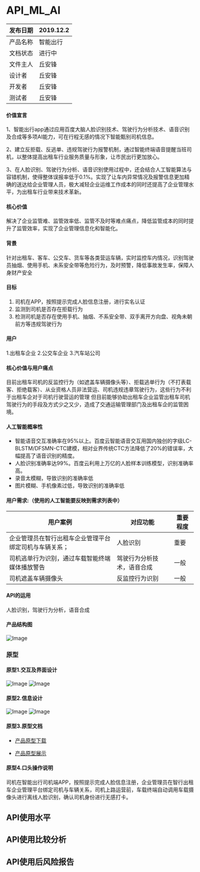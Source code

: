 # API_ML_AI 
| 发布日期 | 2019.12.2    |
| -------- | ------------ |
| 产品名称 | 智能出行 |
| 文档状态 | 进行中       |
| 文件主人 | 丘安锋       |
| 设计者   | 丘安锋       |
| 开发者   | 丘安锋       |
| 测试者   | 丘安锋       |
#### 价值宣言
1、智能出行app通过应用百度大脑人脸识别技术、驾驶行为分析技术、语音识别及合成等多项AI能力，可在行程无感的情况下智能甄别司机信息。 

2、建立反拒载、反逃单、违规驾驶行为报警机制，通过智能终端语音提醒当班司机，以整体提高出租车行业服务质量与形象，让市民出行更加放心。 

3、在人脸识别、驾驶行为分析、语音识别使用过程中，还会结合人工智能算法与容错机制，使得整体误报率低于0.1%。实现了让车内异常情况及报警信息更加精确的送达给企业管理人员，极大减轻企业运维工作成本的同时还提高了企业管理水平，为出租车行业带来技术革新。
#### 核心价值
解决了企业监管难、监管效率低、监管不及时等难点痛点，降低监管成本的同时提升了监管效率，实现了企业管理信息化和智能化。

#### 背景
针对出租车、客车、公交车、货车等各类营运车辆，实时监控车内情况，识别驾驶员抽烟、使用手机、未系安全带等危险行为，及时预警，降低事故发生率，保障人身财产安全 
#### 目标
1. 司机在APP，按照提示完成人脸信息注册，进行实名认证
2. 监测到司机是否存在拒载行为
3. 检测司机是否存在使用手机、抽烟、不系安全带、双手离开方向盘、视角未朝前方等违规驾驶行为

#### 用户
1.出租车企业
2.公交车企业
3.汽车站公司

#### 核心价值与用户痛点
目前出租车司机的反监控行为（如遮盖车辆摄像头等）、拒载逃单行为（不打表载客、拒绝载客）、从业资格人员非法营运、司机违规违章驾驶行为，这些行为不利于出租车企对于司机行驶营运的管理
但目前能够协助出租车企业监管出租车司机驾驶行为的手段及方式少之又少，造成了交通运输管理部门及出租车企的监管困境。 

#### 人工智能概率性
- 智能语音交互准确率在95%以上。百度云智能语音交互用国内独创的字级LC-BLSTM/DFSMN-CTC建模，相对业界传统CTC方法降低了20%的错误率，大幅提高了语音识别的精度。
- 人脸识别准确率达99%。百度云利用上万亿的人脸样本训练模型，识别准确率高。
- 录音太模糊，导致识别的准确率低
- 图片模糊、手机像素过低，导致识别的准确率低

#### 用户需求:（使用的人工智能要反映到需求列表中）

| 用户案例                                   | 对应功能            | 重要程度 |
| ------------------------------------------ | ------------------- | -------- |
| 企业管理员在智行出租车企业管理平台绑定司机与车辆关系；  | 人脸识别| 重要     |
|         司机逃单行为识别，通过车载智能终端媒体播放警告           |     驾驶行为分析技术，语音合成        | 一般     |
| 司机遮盖车辆摄像头 | 反监控行为识别            | 一般     |

#### API的运用
人脸识别，驾驶行为分析，语音合成

#### 产品结构图
![Image](https://github.com/13516618583/picture/blob/master/%E5%BE%AE%E4%BF%A1%E6%88%AA%E5%9B%BE_20191225174700.png)
### 原型
#### 原型1.交互及界面设计
![Image](https://github.com/13516618583/picture/blob/master/%E5%BE%AE%E4%BF%A1%E6%88%AA%E5%9B%BE_20191225174731.png)
![Image](https://github.com/13516618583/picture/blob/master/%E5%BE%AE%E4%BF%A1%E6%88%AA%E5%9B%BE_20191225174913.png)
#### 原型2.信息设计
![Image](https://github.com/13516618583/picture/blob/master/%E5%BE%AE%E4%BF%A1%E6%88%AA%E5%9B%BE_20191225174929.png)
![Image](https://github.com/13516618583/picture/blob/master/%E5%BE%AE%E4%BF%A1%E6%88%AA%E5%9B%BE_20191225180106.png)

#### 原型3.原型文档
- [产品原型下载](https://github.com/13516618583/final)

- [产品原型展示](http://qiuanfeng.gitee.io/final/#g=1&p=公告) 

#### 原型4.口头操作说明
司机在智能出行司机端APP，按照提示完成人脸信息注册，企业管理员在智行出租车企业管理平台绑定司机与车辆关系，司机上路运营前，车载终端自动调用车载摄像头进行离线人脸识别，确认司机身份进行无感打卡。
## API使用水平
## API使用比较分析
## API使用后风险报告




